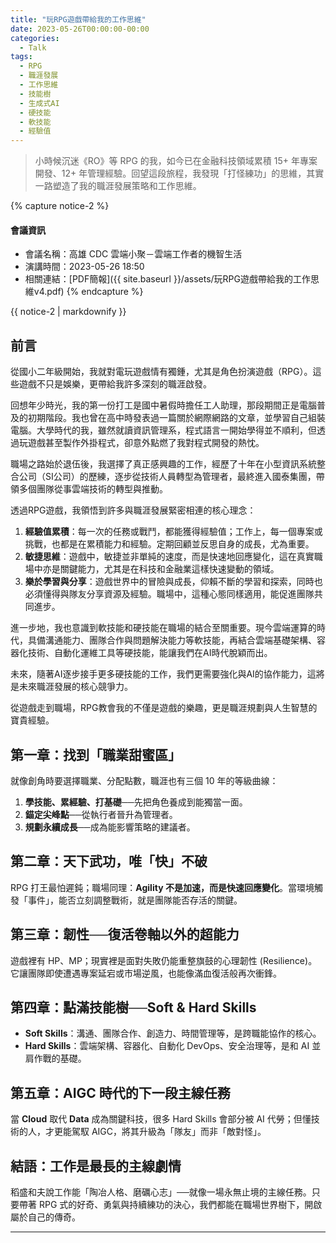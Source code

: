 ```yaml
---
title: "玩RPG遊戲帶給我的工作思維"
date: 2023-05-26T00:00:00-00:00
categories:
  - Talk
tags:
  - RPG
  - 職涯發展
  - 工作思維
  - 技能樹
  - 生成式AI
  - 硬技能
  - 軟技能
  - 經驗值
---
```


> 小時候沉迷《RO》等 RPG 的我，如今已在金融科技領域累積 15+ 年專案開發、12+ 年管理經驗。回望這段旅程，我發現「打怪練功」的思維，其實一路塑造了我的職涯發展策略和工作思維。

{% capture notice-2 %}
#### 會議資訊

* 會議名稱：高雄 CDC 雲端小聚－雲端工作者的機智生活
* 演講時間：2023-05-26 18:50
* 相關連結：[PDF簡報]({{ site.baseurl }}/assets/玩RPG遊戲帶給我的工作思維v4.pdf)
  {% endcapture %}

<div class="notice">{{ notice-2 | markdownify }}</div>

## 前言

從國小二年級開始，我就對電玩遊戲情有獨鍾，尤其是角色扮演遊戲（RPG）。這些遊戲不只是娛樂，更帶給我許多深刻的職涯啟發。

回想年少時光，我的第一份打工是國中暑假時擔任工人助理，那段期間正是電腦普及的初期階段。我也曾在高中時發表過一篇關於網際網路的文章，並學習自己組裝電腦。大學時代的我，雖然就讀資訊管理系，程式語言一開始學得並不順利，但透過玩遊戲甚至製作外掛程式，卻意外點燃了我對程式開發的熱忱。

職場之路始於退伍後，我選擇了真正感興趣的工作，經歷了十年在小型資訊系統整合公司（SI公司）的歷練，逐步從技術人員轉型為管理者，最終進入國泰集團，帶領多個團隊從事雲端技術的轉型與推動。

透過RPG遊戲，我領悟到許多與職涯發展緊密相連的核心理念：

1. **經驗值累積**：每一次的任務或戰鬥，都能獲得經驗值；工作上，每一個專案或挑戰，也都是在累積能力和經驗。定期回顧並反思自身的成長，尤為重要。
2. **敏捷思維**：遊戲中，敏捷並非單純的速度，而是快速地回應變化，這在真實職場中亦是關鍵能力，尤其是在科技和金融業這樣快速變動的領域。
3. **樂於學習與分享**：遊戲世界中的冒險與成長，仰賴不斷的學習和探索，同時也必須懂得與隊友分享資源及經驗。職場中，這種心態同樣適用，能促進團隊共同進步。

進一步地，我也意識到軟技能和硬技能在職場的結合至關重要。現今雲端運算的時代，具備溝通能力、團隊合作與問題解決能力等軟技能，再結合雲端基礎架構、容器化技術、自動化運維工具等硬技能，能讓我們在AI時代脫穎而出。

未來，隨著AI逐步接手更多硬技能的工作，我們更需要強化與AI的協作能力，這將是未來職涯發展的核心競爭力。

從遊戲走到職場，RPG教會我的不僅是遊戲的樂趣，更是職涯規劃與人生智慧的寶貴經驗。

## 第一章：找到「職業甜蜜區」

就像創角時要選擇職業、分配點數，職涯也有三個 10 年的等級曲線：

1. **學技能、累經驗、打基礎**──先把角色養成到能獨當一面。
2. **錨定尖峰點**──從執行者晉升為管理者。
3. **規劃永續成長**──成為能影響策略的建議者。

## 第二章：天下武功，唯「快」不破

RPG 打王最怕遲鈍；職場同理：**Agility 不是加速，而是快速回應變化**。當環境觸發「事件」，能否立刻調整戰術，就是團隊能否存活的關鍵。

## 第三章：韌性──復活卷軸以外的超能力

遊戲裡有 HP、MP；現實裡是面對失敗仍能重整旗鼓的心理韌性 (Resilience)。它讓團隊即使遭遇專案延宕或市場逆風，也能像滿血復活般再次衝鋒。

## 第四章：點滿技能樹──Soft & Hard Skills

- **Soft Skills**：溝通、團隊合作、創造力、時間管理等，是跨職能協作的核心。
- **Hard Skills**：雲端架構、容器化、自動化 DevOps、安全治理等，是和 AI 並肩作戰的基礎。

## 第五章：AIGC 時代的下一段主線任務

當 **Cloud** 取代 **Data** 成為關鍵科技，很多 Hard Skills 會部分被 AI 代勞；但懂技術的人，才更能駕馭 AIGC，將其升級為「隊友」而非「敵對怪」。

## 結語：工作是最長的主線劇情

稻盛和夫說工作能「陶冶人格、磨礪心志」──就像一場永無止境的主線任務。只要帶著 RPG 式的好奇、勇氣與持續練功的決心，我們都能在職場世界樹下，開啟屬於自己的傳奇。

------

### 


